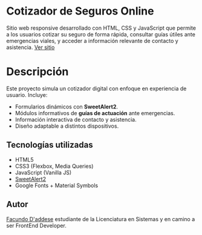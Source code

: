 # Cotizador de Seguros Online

Sitio web responsive desarrollado con HTML, CSS y JavaScript que permite a los usuarios cotizar su seguro de forma rápida, consultar guías útiles ante emergencias viales, y acceder a información relevante de contacto y asistencia. [Ver sitio](https://facudaddese.github.io/proyecto-cotizador/)


# Descripción

Este proyecto simula un cotizador digital con enfoque en experiencia de usuario. Incluye:

- Formularios dinámicos con **SweetAlert2**.
- Módulos informativos de **guías de actuación** ante emergencias.
- Información interactiva de contacto y asistencia.
- Diseño adaptable a distintos dispositivos.



## Tecnologías utilizadas

- HTML5
- CSS3 (Flexbox, Media Queries)
- JavaScript (Vanilla JS)
- [SweetAlert2](https://sweetalert2.github.io/)
- Google Fonts + Material Symbols


## Autor

[Facundo D'addese](https://www.linkedin.com/in/facundo-d-addese-797b241aa/) estudiante de la Licenciatura en Sistemas y en camino a ser FrontEnd Developer.
